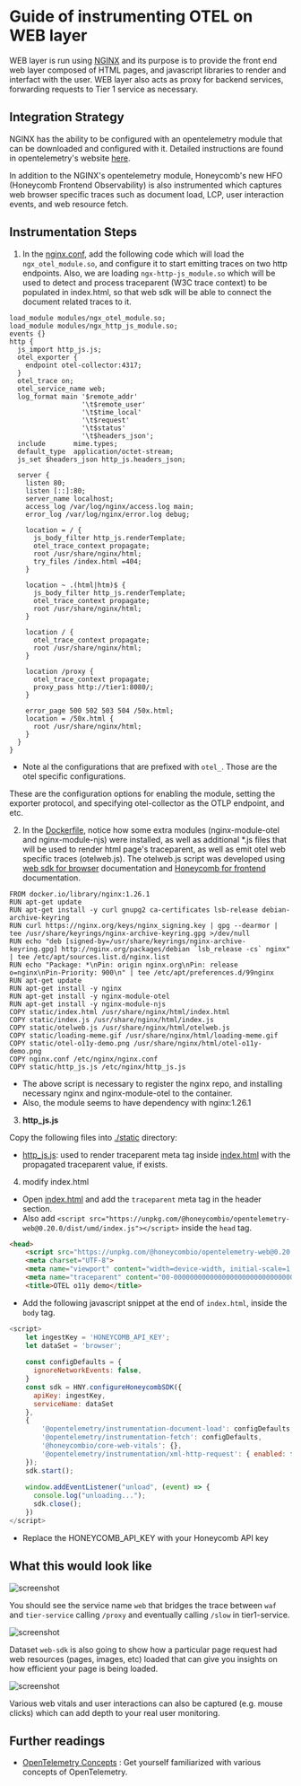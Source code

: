 # Guide of instrumenting OTEL on WEB layer

WEB layer is run using [NGINX](https://nginx.org/en/) and its purpose is to provide the front end web layer composed of HTML pages, and javascript libraries to render and interfact with the user. WEB layer also acts as proxy for backend services, forwarding requests to Tier 1 service as necessary.

## Integration Strategy

NGINX has the ability to be configured with an opentelemetry module that can be downloaded and configured with it. Detailed instructions are found in opentelemetry's website [here](https://github.com/nginxinc/nginx-otel/blob/main/README.md).

In addition to the NGINX's opentelemetry module, Honeycomb's new HFO (Honeycomb Frontend Observability) is also instrumented which captures web browser specific traces such as document load, LCP, user interaction events, and web resource fetch.

## Instrumentation Steps

1. In the [nginx.conf](nginx.conf), add the following code which will load the `ngx_otel_module.so`, and configure it to start emitting traces on two http endpoints. Also, we are loading `ngx-http-js_module.so` which will be used to detect and process traceparent (W3C trace context) to be populated in index.html, so that web sdk will be able to connect the document related traces to it.

```
load_module modules/ngx_otel_module.so;
load_module modules/ngx_http_js_module.so;
events {}
http {
  js_import http_js.js;
  otel_exporter {
    endpoint otel-collector:4317;
  }
  otel_trace on;
  otel_service_name web;
  log_format main '$remote_addr'
                  '\t$remote_user'
                  '\t$time_local'
                  '\t$request'
                  '\t$status'
                  '\t$headers_json';
  include       mime.types;
  default_type  application/octet-stream;
  js_set $headers_json http_js.headers_json;

  server {
    listen 80;
    listen [::]:80;
    server_name localhost;
    access_log /var/log/nginx/access.log main;
    error_log /var/log/nginx/error.log debug;

    location = / {
      js_body_filter http_js.renderTemplate;
      otel_trace_context propagate;
      root /usr/share/nginx/html;
      try_files /index.html =404;
    }

    location ~ .(html|htm)$ {
      js_body_filter http_js.renderTemplate;
      otel_trace_context propagate;
      root /usr/share/nginx/html;
    }

    location / {
      otel_trace_context propagate;
      root /usr/share/nginx/html;
    }

    location /proxy {
      otel_trace_context propagate;
      proxy_pass http://tier1:8080/;
    }

    error_page 500 502 503 504 /50x.html;
    location = /50x.html {
      root /usr/share/nginx/html;
    }
  }
}
```

* Note al the configurations that are prefixed with `otel_`. Those are the otel specific configurations.

These are the configuration options for enabling the module, setting the exporter protocol, and specifying otel-collector as the OTLP endpoint, and etc.

2. In the [Dockerfile](Dockerfile), notice how some extra modules (nginx-module-otel and nginx-module-njs) were installed, as well as additional *.js files that will
be used to render html page's traceparent, as well as emit otel web specific traces (otelweb.js). The otelweb.js script was developed using [web sdk for browser](https://opentelemetry.io/docs/languages/js/getting-started/browser/) documentation and [Honeycomb for frontend](https://docs.honeycomb.io/get-started/start-building/web/) documentation.

```
FROM docker.io/library/nginx:1.26.1
RUN apt-get update
RUN apt-get install -y curl gnupg2 ca-certificates lsb-release debian-archive-keyring
RUN curl https://nginx.org/keys/nginx_signing.key | gpg --dearmor | tee /usr/share/keyrings/nginx-archive-keyring.gpg >/dev/null
RUN echo "deb [signed-by=/usr/share/keyrings/nginx-archive-keyring.gpg] http://nginx.org/packages/debian `lsb_release -cs` nginx" | tee /etc/apt/sources.list.d/nginx.list
RUN echo "Package: *\nPin: origin nginx.org\nPin: release o=nginx\nPin-Priority: 900\n" | tee /etc/apt/preferences.d/99nginx
RUN apt-get update
RUN apt-get install -y nginx
RUN apt-get install -y nginx-module-otel
RUN apt-get install -y nginx-module-njs
COPY static/index.html /usr/share/nginx/html/index.html
COPY static/index.js /usr/share/nginx/html/index.js
COPY static/otelweb.js /usr/share/nginx/html/otelweb.js
COPY static/loading-meme.gif /usr/share/nginx/html/loading-meme.gif
COPY static/otel-o11y-demo.png /usr/share/nginx/html/otel-o11y-demo.png
COPY nginx.conf /etc/nginx/nginx.conf
COPY static/http_js.js /etc/nginx/http_js.js
```

* The above script is necessary to register the nginx repo, and installing necessary nginx and nginx-module-otel to the container.
* Also, the module seems to have dependency with nginx:1.26.1

3. **http_js.js**

Copy the following files into [./static](./static) directory:

- [http_js.js](https://github.com/honeycombio/otel-o11y-demo/blob/custom-instrumented/web/static/http_js.js): used to render traceparent meta tag inside [index.html](static/index.html) with the propagated traceparent value, if exists.

4. modify index.html
- Open [index.html](static/index.html) and add the `traceparent` meta tag in the header section.
- Also add `<script src="https://unpkg.com/@honeycombio/opentelemetry-web@0.20.0/dist/umd/index.js"></script>` inside the `head` tag.

```html
<head>
    <script src="https://unpkg.com/@honeycombio/opentelemetry-web@0.20.0/dist/umd/index.js"></script>
    <meta charset="UTF-8">
    <meta name="viewport" content="width=device-width, initial-scale=1.0">
    <meta name="traceparent" content="00-00000000000000000000000000000000-0000000000000000-00">
    <title>OTEL o11y demo</title>
```

- Add the following javascript snippet at the end of `index.html`, inside the `body` tag.
```javascript
<script>
    let ingestKey = 'HONEYCOMB_API_KEY';
    let dataSet = 'browser';
    
    const configDefaults = {
      ignoreNetworkEvents: false,
    }
    const sdk = HNY.configureHoneycombSDK({
      apiKey: ingestKey,
      serviceName: dataSet
    }, 
    {                                    
        '@opentelemetry/instrumentation-document-load': configDefaults,
        '@opentelemetry/instrumentation-fetch': configDefaults,
        '@honeycombio/core-web-vitals': {},
        '@opentelemetry/instrumentation/xml-http-request': { enabled: false}                                        
    });
    sdk.start();
    
    window.addEventListener("unload", (event) => {
      console.log("unloading...");
      sdk.close();
    })
</script>
```
- Replace the HONEYCOMB_API_KEY with your Honeycomb API key

## What this would look like

![screenshot](web-trace-screenshot.png "screenshot")

You should see the service name `web` that bridges the trace between `waf` and `tier-service` calling `/proxy` and eventually calling `/slow` in tier1-service.

![screenshot](web-trace-screenshot2.png "screenshot")

Dataset `web-sdk` is also going to show how a particular page request had web resources (pages, images, etc) loaded that can give you insights on how efficient your page is being loaded.

![screenshot](web-trace-screenshot3.png "screenshot")

Various web vitals and user interactions can also be captured (e.g. mouse clicks) which can add depth to your real user monitoring.

## Further readings

- [OpenTelemetry Concepts](https://opentelemetry.io/docs/concepts/) : Get yourself familiarized with various concepts of OpenTelemetry.
